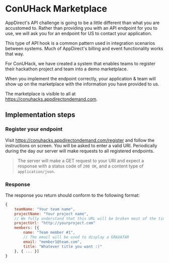 # ConUHack Marketplace

AppDirect's API challenge is going to be a little different than what you are accustomed to. Rather than providing you with an API endpoint for you to use, we will ask you for an endpoint for US to contact your application.

This type of API hook is a common pattern used in integration scenarios between systems. Much of AppDirect's billing and event functionality works that way.

For ConUHack, we have created a system that enables teams to register their hackathon project and team into a demo marketplace.

When you implement the endpoint correctly, your application & team will show up on the marketplace with the information you have provided to us.

The marketplace is visible to all at https://conuhacks.appdirectondemand.com.

## Implementation steps

### Register your endpoint

Visit https://conuhacks.appdirectondemand.com/register and follow the instructions on screen. You will be asked to enter a valid URI. Periodically during the day our server will make requests to all registered endpoints.

> The server will make a GET request to your URI and expect a response with a status code of `200 OK`, and a content type of `application/json`.

### Response

The response you return should conform to the following format:

```javascript
{
	teamName: "Your team name",
	projectName: "Your project name",
	// We fully understand that this URL will be broken most of the time :)
	projectUrl: "http://yourproject.com"
	members: [{
		name: "Team member #1",
		// The email will be used to display a GRAVATAR
		email: "member1@team.com",
		title: "Whatever title you want :)"
	}, { ... }]
}
```

